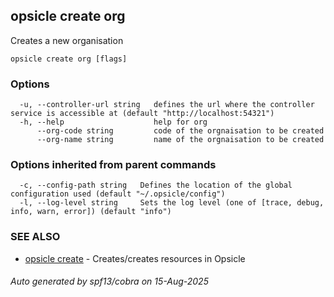 ## opsicle create org

Creates a new organisation

```
opsicle create org [flags]
```

### Options

```
  -u, --controller-url string   defines the url where the controller service is accessible at (default "http://localhost:54321")
  -h, --help                    help for org
      --org-code string         code of the orgnaisation to be created
      --org-name string         name of the orgnaisation to be created
```

### Options inherited from parent commands

```
  -c, --config-path string   Defines the location of the global configuration used (default "~/.opsicle/config")
  -l, --log-level string     Sets the log level (one of [trace, debug, info, warn, error]) (default "info")
```

### SEE ALSO

* [opsicle create](cli/opsicle_create.md)	 - Creates/creates resources in Opsicle

###### Auto generated by spf13/cobra on 15-Aug-2025
